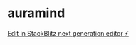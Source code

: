 # auramind

[Edit in StackBlitz next generation editor ⚡️](https://stackblitz.com/~/github.com/breakingcircuits1337/auramind)